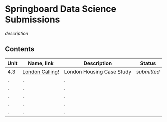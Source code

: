 # Springboard Data Science Submissions

*description*

## Contents

| Unit | Name, link | Description | Status |
|---------|-------|-------|----------|
| 4.3 | [London Calling!]() | London Housing Case Study  | *submitted* |
| . | . | . |
| . | . | . |
| . | . | . |
| . | . | . |
| . | . | . |